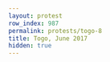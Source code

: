 ```yaml
---
layout: protest
row_index: 987
permalink: protests/togo-8
title: Togo, June 2017
hidden: true
---
```

